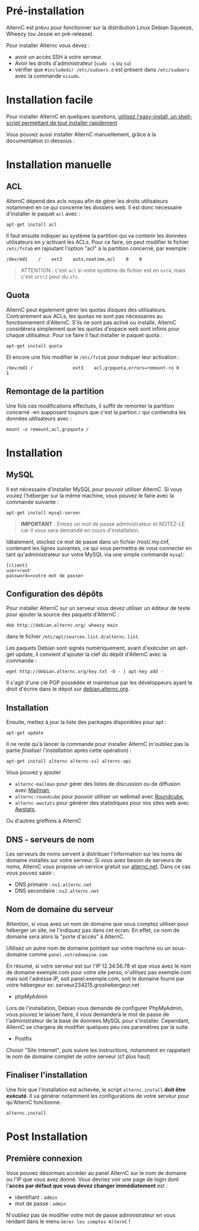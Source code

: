 
Pré-installation
================

AlternC est prévu pour fonctionner sur la distribution Linux Debian Squeeze, Wheezy (ou Jessie en pré-release).

Pour installer Alternc vous devez : 

* avoir un accès SSH à votre serveur.
* Avoir les droits d'administrateur (`sudo -s` ou `su`)
* vérifier que `#includedir /etc/sudoers.d` est présent dans `/etc/sudoers` avec la commande `visudo`.

Installation facile
===================

Pour installer AlternC en quelques questions, [utilisez l'easy-install, un shell-script permettant de tout installer rapidement](https://github.com/AlternC/easy-install)

Vous pouvez aussi installer AlternC manuellement, grâce à la documentation ci-dessous : 

Installation manuelle
=====================

ACL
---

AlternC dépend des acls noyau afin de gérer les droits utilisateurs notamment en ce qui concerne les dossiers web. Il est donc nécessaire d'installer le paquet `acl` avec :

```
apt-get install acl
```

Il faut ensuite indiquer au système la partition qui va contenir les données utilisateurs en y activant les ACLs. Pour ce faire, on peut modifier le fichier `/etc/fstab` en rajoutant l'option "acl" à la partition concerné, par exemple :

```
/dev/md1    /    ext3    auto,noatime,acl    0    0
```

> ATTENTION : c'est `acl` si votre système de fichier est en `ext4`, mais c'est `attr2` pour du `xfs`.


Quota
-----

AlternC peut également gérer les quotas disques des utilisateurs. Contrairement aux ACLs, les quotas ne sont pas nécessaires au fonctionnement d'AlternC. S'ils ne sont pas activé ou installé, AlternC considérera simplement que les quotas d'espace web sont infinis pour chaque utilisateur. Pour ce faire il faut installer le paquet quota :

```
apt-get install quota
```

Et encore une fois modifier le `/etc/fstab` pour indiquer leur activation :

```
/dev/md1 /               ext3    acl,grpquota,errors=remount-ro 0       1
```

Remontage de la partition
-------------------------

Une fois ces modifications effectués, il suffit de remonter la partition concerné -en supposant toujours que c'est la partion `/` qui contiendra les données utilisateurs avec :

```
mount -o remount,acl,grpquota /
```



Installation
============

MySQL
-----

Il est nécessaire d'installer MySQL pour pouvoir utiliser AlternC. Si vous voulez l'héberger sur la même machine, vous pouvez le faire avec la commande suivante :

```
apt-get install mysql-server
```

> **IMPORTANT** : Entrez un mot de passe administrateur et NOTEZ-LE car il vous sera demandé en cours d'installation.

Idéalement, stockez ce mot de passe dans un fichier /root/.my.cnf, contenant les lignes suivantes, ce qui vous permettra de vous connecter en tant qu'administrateur sur votre MySQL via une simple commande `mysql`: 

```
[client]
user=root
password=<votre mot de passe>
```


Configuration des dépôts
------------------------

Pour installer AlternC sur un serveur vous devez utiliser un éditeur de texte pour ajouter la source des paquets d'AlternC :

```
deb http://debian.alternc.org/ wheezy main
```

dans le fichier `/etc/apt/sources.list.d/alternc.list`.

Les paquets Debian sont signés numériquement, avant d'exécuter un apt-get update, il convient d'ajouter la clef du dépôt d'AlternC avec la commande :

```
wget http://debian.alternc.org/key.txt -O - | apt-key add -
```

Il s'agit d'une clé PGP possédée et maintenue par les développeurs ayant le droit d'écrire dans le dépot sur [debian.alternc.org](http://debian.alternc.org).


Installation
------------

Ensuite, mettez à jour la liste des packages disponibles pour apt :

```
apt-get update
```

Il ne reste qu'à lancer la commande pour installer AlternC (n'oubliez pas la partie *finaliser l'installation* après cette opération) :

```
apt-get install alternc alternc-ssl alternc-api
```

Vous pouvez y ajouter 

* `alternc-mailman` pour gérer des listes de discussion ou de diffusion avec [Mailman](http://www.gnu.org/software/mailman/),
* `alternc-roundcube` pour pouvoir utiliser un webmail avec [Roundcube](https://roundcube.net/),
* `alternc-awstats` pour générer des statistiques pour vos sites web avec [Awstats](http://www.awstats.org/),

Ou d'autres greffons à AlternC 

DNS - serveurs de nom
---------------------

Les serveurs de noms servent à distribuer l'information sur les noms de domaine installés sur votre serveur. Si vous avez besoin de serveurs de noms, AlternC vous propose un service gratuit sur [alternc.net](https://alternc.net). Dans ce cas vous pouvez saisir :

* DNS primaire : `ns1.alternc.net`
* DNS secondaire : `ns2.alternc.net`

Nom de domaine du serveur
-------------------------

Attention, si vous avez un nom de domaine que vous comptez utiliser pour héberger un site, ne l'indiquez pas dans cet écran. En effet, ce nom de domaine sera alors la "porte d'accès" à AlternC.

Utilisez un autre nom de domaine pointant sur votre machine ou un sous-domaine comme `panel.votredomaine.com`.

En résumé, si votre serveur est sur l'IP 12.34.56.78 et que vous avez le nom de domaine exemple.com pour votre site perso, n'utilisez pas exemple.com mais soit l'adresse IP, soit panel.exemple.com, soit le domaine fourni par votre hébergeur ex: serveur234215.groshebergeur.net

* phpMyAdmin

Lors de l'installation, Debian vous demande de configurer PhpMyAdmin, vous pouvez le laisser faire, il vous demandera le mot de passe de l'administrateur de la base de données MySQL pour s'installer. Cependant, AlternC se chargera de modifier quelques peu ces paramètres par la suite.

* Postfix

Choisir "Site Internet", puis suivre les instructions, notamment en rappelant le nom de domaine complet de votre serveur (cf plus haut)

Finaliser l'installation
------------------------

Une fois que l'installation est achevée, le script `alternc.install` **doit être exécuté**. Il va générer notamment les configurations de votre serveur pour qu'AlternC fonctionne.

```
alternc.install
```

Post Installation
=================

Première connexion
------------------

Vous pouvez désormais accéder au panel AlternC sur le nom de domaine ou l'IP que vous avez donné. Vous devriez voir une page de login dont l'**accès par défaut que vous  devez changer immédiatement** est :

* identifiant : `admin`
* mot de passe : `admin`

N'oubliez pas de modifier votre mot de passe administrateur en vous rendant dans le menu `Gérer les comptes AlternC` !

